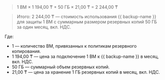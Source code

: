 > 1 ВМ × 1 194,00 ₸ + 50 ГБ × 21,00 ₸ = 2 244,00 ₸

> Итого: 2 244,00 ₸ — стоимость использования {{ backup-name }} для защиты 1 ВМ с суммарным размером резервных копий 50 ГБ за один месяц, вкл. НДС.

Где:
* 1 — количество ВМ, привязанных к политикам резервного копирования.
* 1 194,00 ₸ — цена за подключение 1 ВМ к {{ backup-name }} в месяц, вкл. НДС.
* 50 ГБ — суммарный объем резервных копий.
* 21,00 ₸ — цена за хранение 1 ГБ резервных копий в месяц, вкл. НДС.